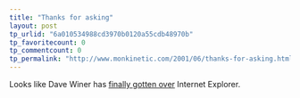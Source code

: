 ```yaml
---
title: "Thanks for asking"
layout: post
tp_urlid: "6a010534988cd3970b0120a55cdb48970b"
tp_favoritecount: 0
tp_commentcount: 0
tp_permalink: "http://www.monkinetic.com/2001/06/thanks-for-asking.html"
---
```

Looks like Dave Winer has <a href="http://scriptingnews.userland.com/backissues/2001/06/18">finally gotten over</a> Internet Explorer.
